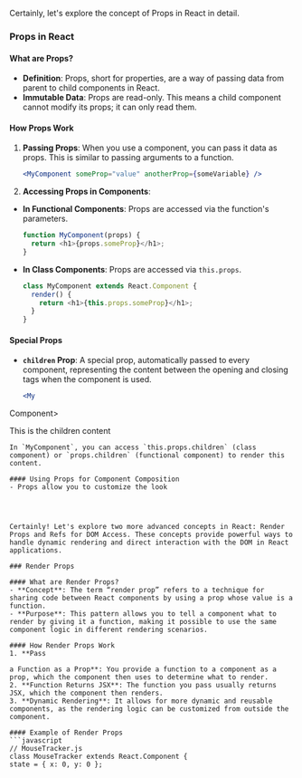 Certainly, let's explore the concept of Props in React in detail.

### Props in React

#### What are Props?
- **Definition**: Props, short for properties, are a way of passing data from parent to child components in React.
- **Immutable Data**: Props are read-only. This means a child component cannot modify its props; it can only read them.

#### How Props Work
1. **Passing Props**: When you use a component, you can pass it data as props. This is similar to passing arguments to a function.
   ```jsx
   <MyComponent someProp="value" anotherProp={someVariable} />
   ```

2. **Accessing Props in Components**:
  

- **In Functional Components**: Props are accessed via the function's parameters.
  ```javascript
  function MyComponent(props) {
    return <h1>{props.someProp}</h1>;
  }
  ```
- **In Class Components**: Props are accessed via `this.props`.
  ```javascript
  class MyComponent extends React.Component {
    render() {
      return <h1>{this.props.someProp}</h1>;
    }
  }
  ```

#### Special Props
- **`children` Prop**: A special prop, automatically passed to every component, representing the content between the opening and closing tags when the component is used.
  ```jsx
  <My

Component>
    <p>This is the children content</p>
</MyComponent>
  ```
  In `MyComponent`, you can access `this.props.children` (class component) or `props.children` (functional component) to render this content.

#### Using Props for Component Composition
- Props allow you to customize the look




Certainly! Let's explore two more advanced concepts in React: Render Props and Refs for DOM Access. These concepts provide powerful ways to handle dynamic rendering and direct interaction with the DOM in React applications.

### Render Props

#### What are Render Props?
- **Concept**: The term “render prop” refers to a technique for sharing code between React components by using a prop whose value is a function.
- **Purpose**: This pattern allows you to tell a component what to render by giving it a function, making it possible to use the same component logic in different rendering scenarios.

#### How Render Props Work
1. **Pass

 a Function as a Prop**: You provide a function to a component as a prop, which the component then uses to determine what to render.
2. **Function Returns JSX**: The function you pass usually returns JSX, which the component then renders.
3. **Dynamic Rendering**: It allows for more dynamic and reusable components, as the rendering logic can be customized from outside the component.

#### Example of Render Props
```javascript
// MouseTracker.js
class MouseTracker extends React.Component {
  state = { x: 0, y: 0 };


